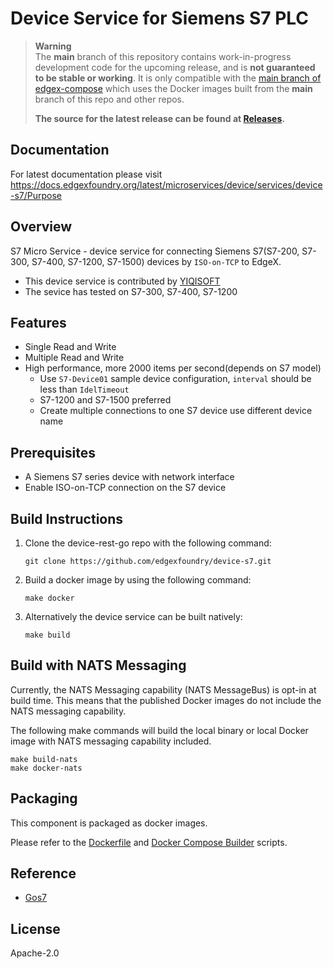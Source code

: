 # Device Service for Siemens S7 PLC

> **Warning**  
> The **main** branch of this repository contains work-in-progress development code for the upcoming release, and is **not guaranteed to be stable or working**.
> It is only compatible with the [main branch of edgex-compose](https://github.com/edgexfoundry/edgex-compose) which uses the Docker images built from the **main** branch of this repo and other repos.
>
> **The source for the latest release can be found at [Releases](https://github.com/edgexfoundry/device-s7/releases).**

## Documentation

For latest documentation please visit https://docs.edgexfoundry.org/latest/microservices/device/services/device-s7/Purpose

## Overview

S7 Micro Service - device service for connecting Siemens S7(S7-200, S7-300, S7-400, S7-1200, S7-1500) devices by `ISO-on-TCP` to EdgeX.

- This device service is contributed by [YIQISOFT](https://yiqisoft.cn)
- The sevice has tested on S7-300, S7-400, S7-1200

## Features

- Single Read and Write
- Multiple Read and Write
- High performance, more 2000 items per second(depends on S7 model)
  - Use `S7-Device01` sample device configuration, `interval` should be less than `IdelTimeout`
  - S7-1200 and S7-1500 preferred
  - Create multiple connections to one S7 device use different device name

## Prerequisites

- A Siemens S7 series device with network interface
- Enable ISO-on-TCP connection on the S7 device

## Build Instructions

1.  Clone the device-rest-go repo with the following command:

        git clone https://github.com/edgexfoundry/device-s7.git

2.  Build a docker image by using the following command:

        make docker

3.  Alternatively the device service can be built natively:

        make build

## Build with NATS Messaging

Currently, the NATS Messaging capability (NATS MessageBus) is opt-in at build time.
This means that the published Docker images do not include the NATS messaging capability.

The following make commands will build the local binary or local Docker image with NATS messaging capability included.

```shell
make build-nats
make docker-nats
```

## Packaging

This component is packaged as docker images.

Please refer to the [Dockerfile](./Dockerfile) and [Docker Compose Builder](https://github.com/edgexfoundry/edgex-compose/tree/main/compose-builder) scripts.

## Reference

- [Gos7](https://github.com/robinson/gos7)

## License

Apache-2.0
